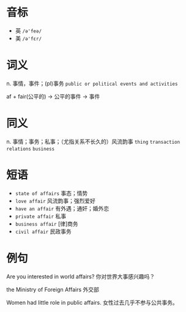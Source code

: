 # 音标

- 英 `/ə'feə/`
- 美 `/ə'fɛr/`

# 词义

n. 事情，事件；(pl)事务
`public or political events and activities`



af + fair(公平的) → 公平的事件 → 事件

# 同义

n. 事情；事务；私事；（尤指关系不长久的）风流韵事
`thing` `transaction` `relations` `business`

# 短语

- `state of affairs` 事态；情势
- `love affair` 风流韵事；强烈爱好
- `have an affair` 有外遇；通奸；婚外恋
- `private affair` 私事
- `business affair` [律]商务
- `civil affair` 民政事务

# 例句

Are you interested in world affairs?
你对世界大事感兴趣吗？

the Ministry of Foreign Affairs
外交部

Women had little role in public affairs.
女性过去几乎不参与公共事务。



